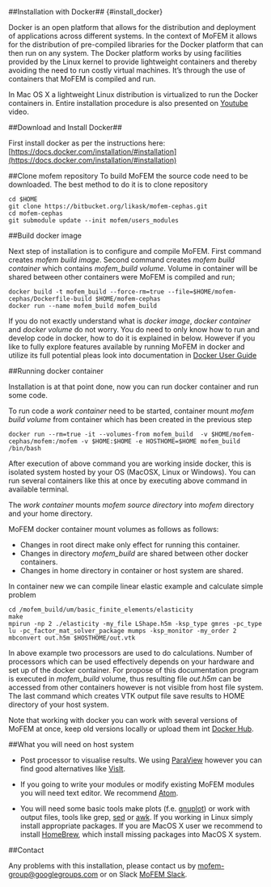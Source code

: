 ##Installation with Docker## {#install_docker}

Docker is an open platform that allows for the distribution and deployment of
applications across different systems. In the context of MoFEM it allows for
the distribution of pre-compiled libraries for the Docker platform that can
then run on any system. The Docker platform works by using facilities provided
by the Linux kernel to provide lightweight containers and thereby avoiding the
need to run costly virtual machines. It’s through the use of containers that
MoFEM is compiled and run.

In Mac OS X a lightweight Linux distribution is virtualized to run the Docker
containers in.
Entire installation procedure is also presented on [Youtube](https://www.youtube.com/watch?v=6opfKER7JHA) video.

##Download and Install Docker##

First install docker as per the instructions here: [https://docs.docker.com/installation/#installation](https://docs.docker.com/installation/#installation)

##Clone mofem repository
To build MoFEM the source code need to be downloaded. The best method to do it is
to clone repository
~~~~~~
cd $HOME
git clone https://bitbucket.org/likask/mofem-cephas.git
cd mofem-cephas
git submodule update --init mofem/users_modules
~~~~~~

##Build docker image

Next step of installation is to configure and compile MoFEM. First command creates
*mofem build image*. Second command creates *mofem build container* which
contains *mofem_build volume*. Volume in container will be shared between other
containers were MoFEM is compiled and run;
~~~~~~
docker build -t mofem_build --force-rm=true --file=$HOME/mofem-cephas/Dockerfile-build $HOME/mofem-cephas
docker run --name mofem_build mofem_build
~~~~~~

If you do not exactly understand what is *docker image*, *docker container* and
*docker volume* do not worry. You do need to only know how to run and develop
code in docker, how to do it is explained in below. However if you like to fully explore
features available by running MoFEM in docker and utilize its full potential pleas look into
documentation in [Docker User Guide](https://docs.docker.com/engine/userguide/)

##Running docker container

Installation is at that point done, now you can run docker container and
run some code.

To run code a *work container* need to be started, container mount *mofem build
volume* from container which has been created in the previous step

~~~~~~
docker run --rm=true -it --volumes-from mofem_build  -v $HOME/mofem-cephas/mofem:/mofem -v $HOME:$HOME -e HOSTHOME=$HOME mofem_build /bin/bash
~~~~~~
After execution of above command you are working inside docker, this is isolated
system hosted by your OS (MacOSX, Linux or Windows). You can run several
containers like this at once by executing above command in available terminal.

The *work container* mounts *mofem source directory* into *mofem* directory and
your home directory.

MoFEM docker container mount volumes as follows as follows:
- Changes in root direct make only effect for running this container.
- Changes in directory *mofem_build* are shared between other docker containers.
- Changes in home directory in container or host system are shared.

In container new we can compile linear elastic example and calculate simple problem
~~~~~~
cd /mofem_build/um/basic_finite_elements/elasticity
make
mpirun -np 2 ./elasticity -my_file LShape.h5m -ksp_type gmres -pc_type lu -pc_factor_mat_solver_package mumps -ksp_monitor -my_order 2
mbconvert out.h5m $HOSTHOME/out.vtk
~~~~~~
In above example two processors are used to do calculations. Number of
processors which can be used effectively depends on your hardware and set up of
the docker container. For propose of this documentation program is executed in
*mofem_build* volume, thus resulting file *out.h5m* can be accessed from other
containers however is not visible from host file system. The last command which creates
VTK output file save results to HOME directory of your host system.

Note that working with docker you can work with several versions of MoFEM at once,
keep old versions locally or upload them int [Docker Hub](https://hub.docker.com/r/likask/ubuntu_mofem/).

##What you will need on host system

- Post processor to visualise results. We using [ParaView](http://www.paraview.org)
however you can find good alternatives like [VisIt](https://wci.llnl.gov/simulation/computer-codes/visit/).

- If you going to write your modules or modify existing MoFEM modules you will need
text editor. We recommend [Atom](https://atom.io).

- You will need some basic tools make plots (f.e. [gnuplot](http://www.gnuplot.info)) or work with output files, tools like grep, [sed](https://en.wikipedia.org/wiki/Sed) or [awk](https://en.wikipedia.org/wiki/AWK). If you working in Linux simply install appropriate packages. If you are MacOS X user
we recommend to install [HomeBrew](http://brew.sh), which install missing packages into
MacOS X system.

##Contact

Any problems with this installation, please contact us by [mofem-group@googlegroups.com](https://groups.google.com/forum/#!forum/mofem-group)
or on Slack [MoFEM Slack](https://mofem.slack.com/).
